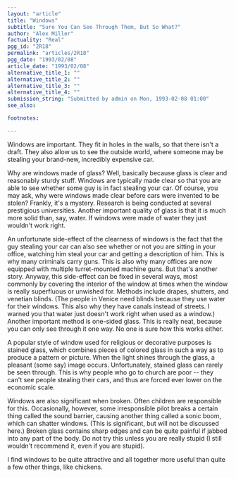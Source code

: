 ```yaml
---
layout: "article"
title: "Windows"
subtitle: "Sure You Can See Through Them, But So What?"
author: "Alex Miller"
factuality: "Real"
pgg_id: "2R18"
permalink: "articles/2R18"
pgg_date: "1993/02/08"
article_date: "1993/02/08"
alternative_title_1: ""
alternative_title_2: ""
alternative_title_3: ""
alternative_title_4: ""
submission_string: "Submitted by admin on Mon, 1993-02-08 01:00"
see_also:

footnotes: 

---
```

<div>
<p>Windows are important. They fit in holes in the walls, so that there isn't a draft. They also allow us to see the outside world, where someone may be stealing your brand-new, incredibly expensive car.</p>
<p>Why are windows made of glass? Well, basically because glass is clear and reasonably sturdy stuff. Windows are typically made clear so that you are able to see whether some guy is in fact stealing your car. Of course, you may ask, why were windows made clear before cars were invented to be stolen? Frankly, it's a mystery. Research is being conducted at several prestigious universities. Another important quality of glass is that it is much more solid than, say, water. If windows were made of water they just wouldn't work right.</p>
<p>An unfortunate side-effect of the clearness of windows is the fact that the guy stealing your car can also see whether or not you are sitting in your office, watching him steal your car and getting a description of him. This is why many criminals carry guns. This is also why many offices are now equipped with multiple turret-mounted machine guns. But that's another story. Anyway, this side-effect can be fixed in several ways, most commonly by covering the interior of the window at times when the window is really superfluous or unwished for. Methods include drapes, shutters, and venetian blinds. (The people in Venice need blinds because they use water for their windows. This also why they have canals instead of streets. I warned you that water just doesn't work right when used as a window.) Another important method is one-sided glass. This is really neat, because you can only see through it one way. No one is sure how this works either.</p>
<p>A popular style of window used for religious or decorative purposes is stained glass, which combines pieces of colored glass in such a way as to produce a pattern or picture. When the light shines through the glass, a pleasant (some say) image occurs. Unfortunately, stained glass can rarely be seen through. This is why people who go to church are poor -- they can't see people stealing their cars, and thus are forced ever lower on the economic scale.</p>
<p>Windows are also significant when broken. Often children are responsible for this. Occasionally, however, some irresponsible pilot breaks a certain thing called the sound barrier, causing another thing called a sonic boom, which can shatter windows. (This is significant, but will not be discussed here.) Broken glass contains sharp edges and can be quite painful if jabbed into any part of the body. Do not try this unless you are really stupid (I still wouldn't recommend it, even if you are stupid).</p>
<p>I find windows to be quite attractive and all together more useful than quite a few other things, like chickens. <!--Amazon_CLS_IM_END--></p>
</div>

